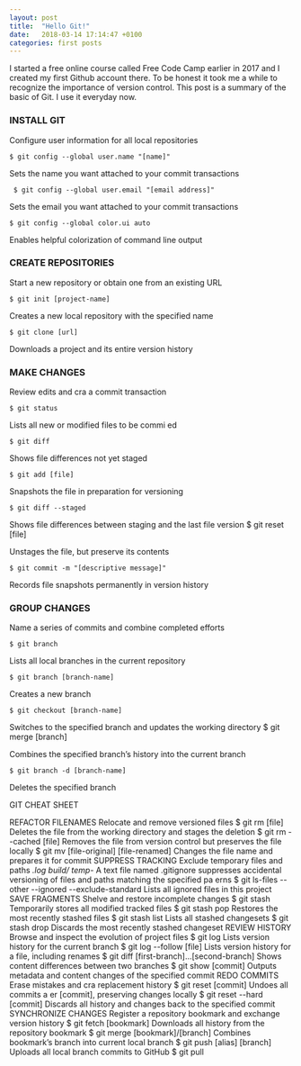 ```yaml
---
layout: post
title:  "Hello Git!"
date:   2018-03-14 17:14:47 +0100
categories: first posts
---
```

I started a free online course called Free Code Camp earlier in 2017 and I created my first Github account there.
To be honest it took me a while to recognize the importance of version control.
This post is a summary of the basic of Git. I use it everyday now.
 
### INSTALL GIT 
 
Configure user information for all local repositories

    $ git config --global user.name "[name]"
    
Sets the name you want attached to your commit transactions


     $ git config --global user.email "[email address]"

Sets the email you want attached to your commit transactions 

    $ git config --global color.ui auto

Enables helpful colorization of command line output 

### CREATE REPOSITORIES 
Start a new repository or obtain one from an existing URL 

    $ git init [project-name]

Creates a new local repository with the specified name 

    $ git clone [url]

Downloads a project and its entire version history 

### MAKE CHANGES 
Review edits and cra a commit transaction 
    
    $ git status 

Lists all new or modified files to be commi ed 
    
    $ git diff 

Shows file differences not yet staged 
    
    $ git add [file]

Snapshots the file in preparation for versioning 
    
    $ git diff --staged

Shows file differences between staging and the last file version 
    $ git reset [file]

Unstages the file, but preserve its contents 
    
    $ git commit -m "[descriptive message]"

Records file snapshots permanently in version history 

### GROUP CHANGES 
Name a series of commits and combine completed efforts 

    $ git branch 
 
Lists all local branches in the current repository 

    $ git branch [branch-name]

Creates a new branch 
    
    $ git checkout [branch-name]

Switches to the specified branch and updates the working directory 
    $ git merge [branch]

Combines the specified branch’s history into the current branch 

    $ git branch -d [branch-name]
    
Deletes the specified branch 

GIT CHEAT SHEET 

REFACTOR FILENAMES 
Relocate and remove versioned files 
 $ git rm [file]
Deletes the file from the working directory and stages the deletion 
 $ git rm --cached [file]
Removes the file from version control but preserves the file locally 
 $ git mv [file-original] [file-renamed]
Changes the file name and prepares it for commit 
SUPPRESS TRACKING 
Exclude temporary files and paths 
 *.log
 build/
 temp-*
A text file named .gitignore suppresses accidental versioning of files and paths matching the specified pa erns 
 $ git ls-files --other --ignored --exclude-standard
Lists all ignored files in this project 
SAVE FRAGMENTS 
Shelve and restore incomplete changes 
$ git stash 
Temporarily stores all modified tracked files 
 $ git stash pop
Restores the most recently stashed files 
 $ git stash list
Lists all stashed changesets 
 $ git stash drop
Discards the most recently stashed changeset 
REVIEW HISTORY 
Browse and inspect the evolution of project files 
$ git log 
Lists version history for the current branch 
 $ git log --follow [file]
Lists version history for a file, including renames 
 $ git diff [first-branch]...[second-branch]
Shows content differences between two branches 
 $ git show [commit]
Outputs metadata and content changes of the specified commit 
REDO COMMITS 
Erase mistakes and cra replacement history 
 $ git reset [commit]
Undoes all commits a er [commit], preserving changes locally $ git reset --hard [commit] Discards all history and changes back to the specified commit 
SYNCHRONIZE CHANGES 
Register a repository bookmark and exchange version history 
 $ git fetch [bookmark]
Downloads all history from the repository bookmark 
 $ git merge [bookmark]/[branch]
Combines bookmark’s branch into current local branch 
 $ git push [alias] [branch]
Uploads all local branch commits to GitHub 
$ git pull 
 

